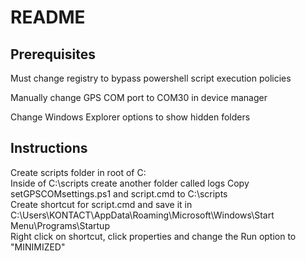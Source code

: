 # README


## Prerequisites

Must change registry to bypass powershell script execution policies

Manually change GPS COM port to COM30 in device manager

Change Windows Explorer options to show hidden folders


## Instructions

Create scripts folder in root of C:\
Inside of C:\scripts create another folder called logs
Copy setGPSCOMsettings.ps1 and script.cmd to C:\scripts\
Create shortcut for script.cmd and save it in C:\Users\KONTACT\AppData\Roaming\Microsoft\Windows\Start Menu\Programs\Startup\
Right click on shortcut, click properties and change the Run option to "MINIMIZED"
